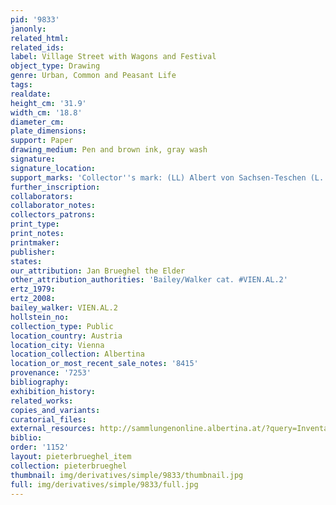 ```yaml
---
pid: '9833'
janonly: 
related_html: 
related_ids: 
label: Village Street with Wagons and Festival
object_type: Drawing
genre: Urban, Common and Peasant Life
tags: 
realdate: 
height_cm: '31.9'
width_cm: '18.8'
diameter_cm: 
plate_dimensions: 
support: Paper
drawing_medium: Pen and brown ink, gray wash
signature: 
signature_location: 
support_marks: 'Collector''s mark: (LL) Albert von Sachsen-Teschen (L. 174)'
further_inscription: 
collaborators: 
collaborator_notes: 
collectors_patrons: 
print_type: 
print_notes: 
printmaker: 
publisher: 
states: 
our_attribution: Jan Brueghel the Elder
other_attribution_authorities: 'Bailey/Walker cat. #VIEN.AL.2'
ertz_1979: 
ertz_2008: 
bailey_walker: VIEN.AL.2
hollstein_no: 
collection_type: Public
location_country: Austria
location_city: Vienna
location_collection: Albertina
location_or_most_recent_sale_notes: '8415'
provenance: '7253'
bibliography: 
exhibition_history: 
related_works: 
copies_and_variants: 
curatorial_files: 
external_resources: http://sammlungenonline.albertina.at/?query=Inventarnummer%3D%5B8415%5D&showtype=record
biblio: 
order: '1152'
layout: pieterbrueghel_item
collection: pieterbrueghel
thumbnail: img/derivatives/simple/9833/thumbnail.jpg
full: img/derivatives/simple/9833/full.jpg
---
```

